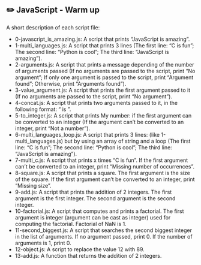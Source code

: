 ## :pencil2: JavaScript - Warm up

A short description of each script file:
+ 0-javascript_is_amazing.js: A script that prints “JavaScript is amazing”.
+ 1-multi_languages.js: A script that prints 3 lines (The first line: “C is fun”; The second line: “Python is cool”; The third line: “JavaScript is amazing”).
+ 2-arguments.js: A script that prints a message depending of the number of arguments passed (If no arguments are passed to the script, print “No argument”; If only one argument is passed to the script, print “Argument found”; Otherwise, print “Arguments found”).
+ 3-value_argument.js: A script that prints the first argument passed to it (If no arguments are passed to the script, print “No argument”).
+ 4-concat.js: A script that prints two arguments passed to it, in the following format: “ is ”.
+ 5-to_integer.js: A script that prints My number: <first argument converted in integer> if the first argument can be converted to an integer (If the argument can’t be converted to an integer, print “Not a number”).
+ 6-multi_languages_loop.js: A script that prints 3 lines: (like 1-multi_languages.js) but by using an array of string and a loop (The first line: “C is fun”; The second line: “Python is cool”; The third line: “JavaScript is amazing”).
+ 7-multi_c.js: A script that prints x times “C is fun”. If the first argument can’t be converted to an integer, print “Missing number of occurrences”.
+ 8-square.js: A script that prints a square. The first argument is the size of the square. If the first argument can’t be converted to an integer, print “Missing size”.
+ 9-add.js: A script that prints the addition of 2 integers. The first argument is the first integer. The second argument is the second integer.
+ 10-factorial.js: A script that computes and prints a factorial. The first argument is integer (argument can be cast as integer) used for computing the factorial. Factorial of NaN is 1.
+ 11-second_biggest.js: A script that searches the second biggest integer in the list of arguments. If no argument passed, print 0. If the number of arguments is 1, print 0.
+ 12-object.js: A script to replace the value 12 with 89.
+ 13-add.js: A function that returns the addition of 2 integers.
<!--stackedit_data:
eyJoaXN0b3J5IjpbLTM0ODk1NzAxNV19
-->